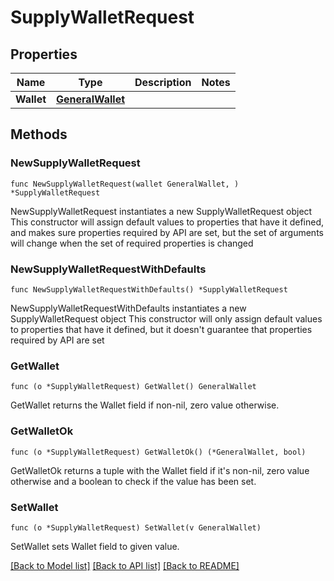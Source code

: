 # SupplyWalletRequest

## Properties

Name | Type | Description | Notes
------------ | ------------- | ------------- | -------------
**Wallet** | [**GeneralWallet**](GeneralWallet.md) |  | 

## Methods

### NewSupplyWalletRequest

`func NewSupplyWalletRequest(wallet GeneralWallet, ) *SupplyWalletRequest`

NewSupplyWalletRequest instantiates a new SupplyWalletRequest object
This constructor will assign default values to properties that have it defined,
and makes sure properties required by API are set, but the set of arguments
will change when the set of required properties is changed

### NewSupplyWalletRequestWithDefaults

`func NewSupplyWalletRequestWithDefaults() *SupplyWalletRequest`

NewSupplyWalletRequestWithDefaults instantiates a new SupplyWalletRequest object
This constructor will only assign default values to properties that have it defined,
but it doesn't guarantee that properties required by API are set

### GetWallet

`func (o *SupplyWalletRequest) GetWallet() GeneralWallet`

GetWallet returns the Wallet field if non-nil, zero value otherwise.

### GetWalletOk

`func (o *SupplyWalletRequest) GetWalletOk() (*GeneralWallet, bool)`

GetWalletOk returns a tuple with the Wallet field if it's non-nil, zero value otherwise
and a boolean to check if the value has been set.

### SetWallet

`func (o *SupplyWalletRequest) SetWallet(v GeneralWallet)`

SetWallet sets Wallet field to given value.



[[Back to Model list]](../README.md#documentation-for-models) [[Back to API list]](../README.md#documentation-for-api-endpoints) [[Back to README]](../README.md)


